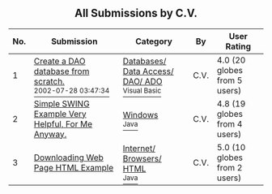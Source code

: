 ﻿<div align="center">

## All Submissions by C\.V\.

</div>

No.  | Submission | Category | By   | User Rating
---- | ---------- | -------- | ---- | -----------
1 | [Create a DAO database from scratch\.<br /><sup>2002-07-28 03:47:34</sup>](https://github.com/Planet-Source-Code/c-v-create-a-dao-database-from-scratch__1-37326) | [Databases/ Data Access/ DAO/ ADO<br /><sup>Visual Basic</sup>](../ByCategory/databases-data-access-dao-ado__1-6.md) | C\.V\. | 4.0 (20 globes from 5 users)
2 | [Simple SWING Example Very Helpful, For Me Anyway\.<br />](https://github.com/Planet-Source-Code/c-v-simple-swing-example-very-helpful-for-me-anyway__2-3907) | [Windows<br /><sup>Java</sup>](../ByCategory/windows__2-80.md) | C\.V\. | 4.8 (19 globes from 4 users)
3 | [Downloading Web Page HTML Example<br />](https://github.com/Planet-Source-Code/c-v-downloading-web-page-html-example__2-3906) | [Internet/ Browsers/ HTML<br /><sup>Java</sup>](../ByCategory/internet-browsers-html__2-68.md) | C\.V\. | 5.0 (10 globes from 2 users)
